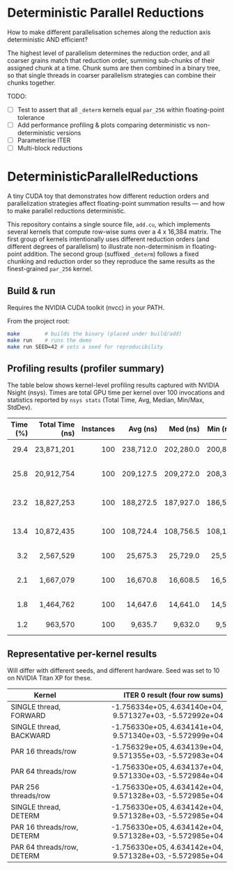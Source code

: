 # Deterministic Parallel Reductions

How to make different parallelisation schemes along the reduction axis deterministic AND efficient?

The highest level of parallelism determines the reduction order, and all coarser grains match that reduction order, summing sub-chunks of their assigned chunk at a time. Chunk sums are then combined in a binary tree, so that single threads in coarser parallelism strategies can combine their chunks together.

TODO:
- [ ] Test to assert that all `_determ` kernels equal `par_256` within floating-point tolerance
- [ ] Add performance profiling & plots comparing deterministic vs non-deterministic versions
- [ ] Parameterise ITER
- [ ] Multi-block reductions

# DeterministicParallelReductions

A tiny CUDA toy that demonstrates how different reduction orders and parallelization strategies affect
floating-point summation results — and how to make parallel reductions deterministic.

This repository contains a single source file, `add.cu`, which implements several kernels that compute
row-wise sums over a 4 x 16,384 matrix. The first group of kernels intentionally uses different reduction
orders (and different degrees of parallelism) to illustrate non-determinism in floating-point addition.
The second group (suffixed `_determ`) follows a fixed chunking and reduction order so they reproduce the
same results as the finest-grained `par_256` kernel.

## Build & run

Requires the NVIDIA CUDA toolkit (nvcc) in your PATH.

From the project root:

```bash
make        # builds the binary (placed under build/add)
make run    # runs the demo
make run SEED=42 # sets a seed for reproducibility
```


## Profiling results (profiler summary)

The table below shows kernel-level profiling results captured with NVIDIA Nsight (nsys). Times are total GPU time per kernel over 100 invocations and statistics reported by `nsys stats` (Total Time, Avg, Median, Min/Max, StdDev).

| Time (%) | Total Time (ns) | Instances | Avg (ns)   | Med (ns)   | Min (ns) | Max (ns) | StdDev (ns) | Name |
|---------:|---------------:|----------:|-----------:|-----------:|---------:|---------:|------------:|:-----|
| 29.4     | 23,871,201     | 100       | 238,712.0  | 202,280.0  | 200,840  | 749,502  | 95,402.1   | void reduce_rows_single_for<(int)4, (int)16384>(float *, float *) |
| 25.8     | 20,912,754     | 100       | 209,127.5  | 209,272.0  | 208,360  | 210,249  | 710.0      | void reduce_rows_single_back<(int)4, (int)16384>(float *, float *) |
| 23.2     | 18,827,253     | 100       | 188,272.5  | 187,927.0  | 186,503  | 212,936  | 4,844.9    | void reduce_rows_single_determ<(int)4, (int)16384>(float *, float *) |
| 13.4     | 10,872,435     | 100       | 108,724.4  | 108,756.5  | 108,196  | 111,652  | 502.8      | void reduce_rows_par_16_determ<(int)4, (int)16384>(float *, float *) |
| 3.2      | 2,567,529      | 100       | 25,675.3   | 25,729.0   | 25,537   | 26,785   | 146.3      | void reduce_rows_par_16<(int)4, (int)16384>(float *, float *) |
| 2.1      | 1,667,079      | 100       | 16,670.8   | 16,608.5   | 16,513   | 22,337   | 580.8      | void reduce_rows_par_64_determ<(int)4, (int)16384>(float *, float *) |
| 1.8      | 1,464,762      | 100       | 14,647.6   | 14,641.0   | 14,560   | 15,265   | 85.1       | void reduce_rows_par_64<(int)4, (int)16384>(float *, float *) |
| 1.2      | 963,570        | 100       | 9,635.7    | 9,632.0    | 9,537    | 10,080   | 76.0       | void reduce_rows_par_256<(int)4, (int)16384>(float *, float *) |
 
## Representative per-kernel results

Will differ with different seeds, and different hardware.
Seed was set to 10 on NVIDIA Titan XP for these.

| Kernel                              | ITER 0 result (four row sums) |
|-------------------------------------|-------------------------------:|
| SINGLE thread, FORWARD             | -1.756334e+05, 4.634140e+04, 9.571327e+03, -5.572992e+04 |
| SINGLE thread, BACKWARD            | -1.756330e+05, 4.634141e+04, 9.571340e+03, -5.572999e+04 |
| PAR 16 threads/row                 | -1.756329e+05, 4.634139e+04, 9.571355e+03, -5.572983e+04 |
| PAR 64 threads/row                 | -1.756330e+05, 4.634137e+04, 9.571330e+03, -5.572984e+04 |
| PAR 256 threads/row                | -1.756330e+05, 4.634142e+04, 9.571328e+03, -5.572985e+04 |
| SINGLE thread, DETERM              | -1.756330e+05, 4.634142e+04, 9.571328e+03, -5.572985e+04 |
| PAR 16 threads/row, DETERM         | -1.756330e+05, 4.634142e+04, 9.571328e+03, -5.572985e+04 |
| PAR 64 threads/row, DETERM         | -1.756330e+05, 4.634142e+04, 9.571328e+03, -5.572985e+04 |
